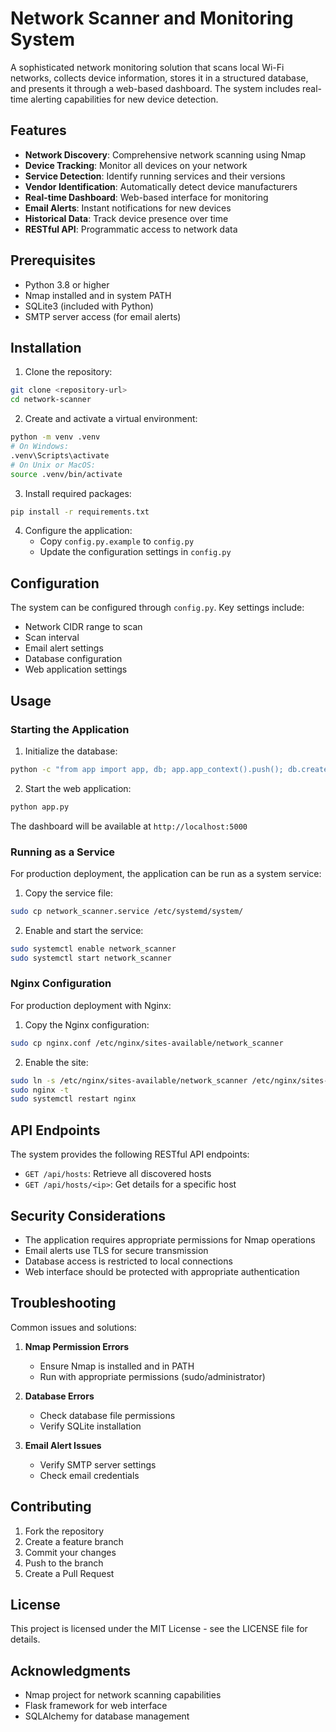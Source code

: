 # Network Scanner and Monitoring System

A sophisticated network monitoring solution that scans local Wi-Fi networks, collects device information, stores it in a structured database, and presents it through a web-based dashboard. The system includes real-time alerting capabilities for new device detection.

## Features

- **Network Discovery**: Comprehensive network scanning using Nmap
- **Device Tracking**: Monitor all devices on your network
- **Service Detection**: Identify running services and their versions
- **Vendor Identification**: Automatically detect device manufacturers
- **Real-time Dashboard**: Web-based interface for monitoring
- **Email Alerts**: Instant notifications for new devices
- **Historical Data**: Track device presence over time
- **RESTful API**: Programmatic access to network data

## Prerequisites

- Python 3.8 or higher
- Nmap installed and in system PATH
- SQLite3 (included with Python)
- SMTP server access (for email alerts)

## Installation

1. Clone the repository:
```bash
git clone <repository-url>
cd network-scanner
```

2. Create and activate a virtual environment:
```bash
python -m venv .venv
# On Windows:
.venv\Scripts\activate
# On Unix or MacOS:
source .venv/bin/activate
```

3. Install required packages:
```bash
pip install -r requirements.txt
```

4. Configure the application:
   - Copy `config.py.example` to `config.py`
   - Update the configuration settings in `config.py`

## Configuration

The system can be configured through `config.py`. Key settings include:

- Network CIDR range to scan
- Scan interval
- Email alert settings
- Database configuration
- Web application settings

## Usage

### Starting the Application

1. Initialize the database:
```bash
python -c "from app import app, db; app.app_context().push(); db.create_all()"
```

2. Start the web application:
```bash
python app.py
```

The dashboard will be available at `http://localhost:5000`

### Running as a Service

For production deployment, the application can be run as a system service:

1. Copy the service file:
```bash
sudo cp network_scanner.service /etc/systemd/system/
```

2. Enable and start the service:
```bash
sudo systemctl enable network_scanner
sudo systemctl start network_scanner
```

### Nginx Configuration

For production deployment with Nginx:

1. Copy the Nginx configuration:
```bash
sudo cp nginx.conf /etc/nginx/sites-available/network_scanner
```

2. Enable the site:
```bash
sudo ln -s /etc/nginx/sites-available/network_scanner /etc/nginx/sites-enabled/
sudo nginx -t
sudo systemctl restart nginx
```

## API Endpoints

The system provides the following RESTful API endpoints:

- `GET /api/hosts`: Retrieve all discovered hosts
- `GET /api/hosts/<ip>`: Get details for a specific host

## Security Considerations

- The application requires appropriate permissions for Nmap operations
- Email alerts use TLS for secure transmission
- Database access is restricted to local connections
- Web interface should be protected with appropriate authentication

## Troubleshooting

Common issues and solutions:

1. **Nmap Permission Errors**
   - Ensure Nmap is installed and in PATH
   - Run with appropriate permissions (sudo/administrator)

2. **Database Errors**
   - Check database file permissions
   - Verify SQLite installation

3. **Email Alert Issues**
   - Verify SMTP server settings
   - Check email credentials

## Contributing

1. Fork the repository
2. Create a feature branch
3. Commit your changes
4. Push to the branch
5. Create a Pull Request

## License

This project is licensed under the MIT License - see the LICENSE file for details.

## Acknowledgments

- Nmap project for network scanning capabilities
- Flask framework for web interface
- SQLAlchemy for database management 
